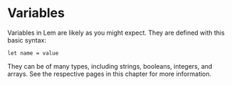 # Variables

Variables in Lem are likely as you might expect. They are defined with this basic syntax:
```
let name = value
```

They can be of many types, including strings, booleans, integers, and arrays.
See the respective pages in this chapter for more information.